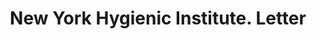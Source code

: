 ---
doi: 10.7916/D85B1DK0
date_other: '1870'
date_other_textual: 1870-1879
form: correspondence
genre:
- Letters (correspondence)
name:
- New York Hygienic Institute
object_in_context_url: https://biggert.cul.columbia.edu/items/view/ave_biggert_01081
subject_hierarchical_geographic:
- New York, New York, United States
subject_name:
- New York Hygienic Institute
title: New York Hygienic Institute. Letter
sort_title: New York Hygienic Institute. Letter
call_number: ave_biggert_01081
coordinates:
- 40.71277777777778,-74.00583333333333
pid: ave_biggert_01081
identifiers: ave_biggert_01081
thumbnail: https://derivativo-2.library.columbia.edu/iiif/2/ldpd:344805/full/!256,256/0/native.jpg
permalink: "/items/ave_biggert_01081/"
layout: iiif-image-page
---